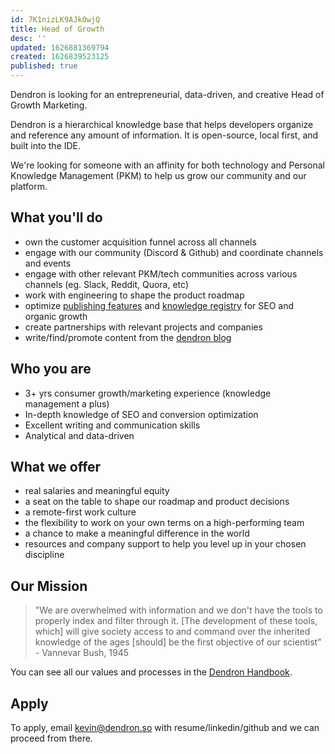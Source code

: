 ```yaml
---
id: 7K1nizLK9AJkOwjQ
title: Head of Growth
desc: ''
updated: 1626881369794
created: 1626839523125
published: true
---
```


Dendron is looking for an entrepreneurial, data-driven, and creative Head of Growth Marketing.

Dendron is a hierarchical knowledge base that helps developers organize and reference any amount of information. It is open-source, local first, and built into the IDE.

We're looking for someone with an affinity for both technology and Personal Knowledge Management (PKM) to help us grow our community and our platform.  

## What you'll do
- own the customer acquisition funnel across all channels
- engage with our community (Discord & Github) and coordinate channels and events
- engage with other relevant PKM/tech communities across various channels (eg. Slack, Reddit, Quora, etc)
- work with engineering to shape the product roadmap
- optimize [publishing features](https://wiki.dendron.so/notes/579e379b-3eca-4676-b51c-c66eb26a11b8.html) and [knowledge registry](https://blog.dendron.so/notes/qTeL51LFD0Y8uC9ect7QV.html) for SEO and organic growth
- create partnerships with relevant projects and companies
- write/find/promote content from the [dendron blog](https://blog.dendron.so)

## Who you are
- 3+ yrs consumer growth/marketing experience (knowledge management a plus)
- In-depth knowledge of SEO and conversion optimization
- Excellent writing and communication skills
- Analytical and data-driven

## What we offer
- real salaries and meaningful equity
- a seat on the table to shape our roadmap and product decisions
- a remote-first work culture
- the flexibility to work on your own terms on a high-performing team 
- a chance to make a meaningful difference in the world
- resources and company support to help you level up in your chosen discipline

## Our Mission

> "We are overwhelmed with information and we don't have the tools to properly index and filter through it. [The development of these tools, which] will give society access to and command over the inherited knowledge of the ages [should] be the first objective of our scientist" - Vannevar Bush, 1945

You can see all our values and processes in the [Dendron Handbook](http://handbook.dendron.so/).

## Apply

To apply, email kevin@dendron.so with resume/linkedin/github and we can proceed from there.



